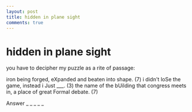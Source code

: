 ```yaml
---
layout: post
title: hidden in plane sight
comments: true
---
```

# hidden in plane sight
you have to decipher my puzzle as a rite of passage:

iron being forged, eXpanded and beaten into shape. (7)
i didn't loSe the game, instead i Just ___. (3)
the name of the bUilding that congress meets in, a place of great Formal debate. (7)

Answer _ _ _ _ _